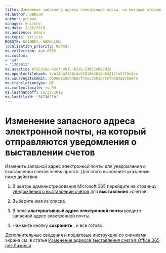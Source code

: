 ```yaml
---
title: Изменение запасного адреса электронной почты, на который отправляются уведомления о выставлении счетов
ms.author: pebaum
author: pebaum
manager: mnirkhe
ms.date: 2/25/2018
ms.audience: Admin
ms.topic: article
ROBOTS: NOINDEX, NOFOLLOW
localization_priority: Normal
ms.collection: Adm_O365
ms.custom:
- "64"
- "1200012"
ms.assetid: efa5316c-42c7-461c-b2ab-53d23e0a6d22
ms.openlocfilehash: 4cb14da2358c4c97814b881de63214fe97f0c2ee
ms.sourcegitcommit: 0b06093dabd685f76cc39b1d7c0f8b03883b6e79
ms.translationtype: MT
ms.contentlocale: ru-RU
ms.lasthandoff: 10/25/2019
ms.locfileid: "36738750"
---
```

# <a name="change-the-alternate-email-address-for-billing-notification"></a>Изменение запасного адреса электронной почты, на который отправляются уведомления о выставлении счетов

Изменить запасной адрес электронной почты для уведомления о выставлении счетов очень просто. Для этого выполните указанные ниже действия.
  
1. В центре администрирования Microsoft 365 перейдите на страницу [уведомления о выставлении счетов](https://go.microsoft.com/fwlink/p/?linkid=853212) для **выставления** \>счетов.  

2. Выберите имя из списка.

3. В поле **альтернативный адрес электронной почты** введите запасной адрес электронной почты.

4. Нажмите кнопку **сохранить** , и все готово.

Дополнительные сведения и пошаговые инструкции со снимками экрана см. в статье [Изменение адресов выставления счета в Office 365 для бизнеса](https://docs.microsoft.com/office365/admin/subscriptions-and-billing/change-your-billing-addresses).
  